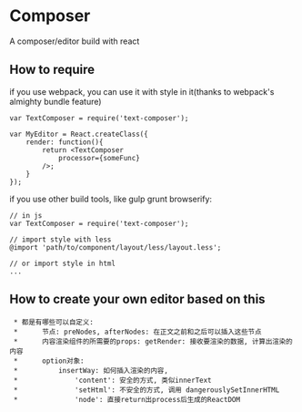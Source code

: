 # Composer
A composer/editor build with react

## How to require
if you use webpack, you can use it with style in it(thanks to webpack's almighty bundle feature)

    var TextComposer = require('text-composer');

    var MyEditor = React.createClass({
        render: function(){
            return <TextComposer
                processor={someFunc}
            />;
        }
    });

if you use other build tools, like gulp grunt browserify:

    // in js
    var TextComposer = require('text-composer');

    // import style with less
    @import 'path/to/component/layout/less/layout.less';

    // or import style in html
    ...


## How to create your own editor based on this 

     * 都是有哪些可以自定义: 
     *      节点: preNodes, afterNodes: 在正文之前和之后可以插入这些节点
     *      内容渲染组件的所需要的props: getRender: 接收要渲染的数据, 计算出渲染的内容
     *      option对象: 
     *          insertWay: 如何插入渲染的内容, 
     *              'content': 安全的方式, 类似innerText
     *              'setHtml': 不安全的方式, 调用 dangerouslySetInnerHTML
     *              'node': 直接return出process后生成的ReactDOM